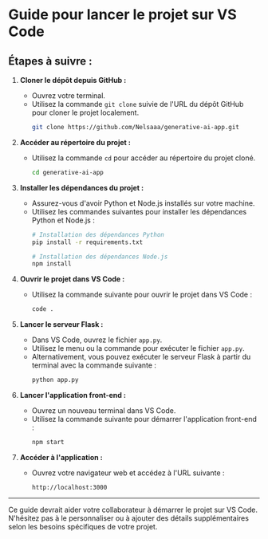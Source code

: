 
# Guide pour lancer le projet sur VS Code

## Étapes à suivre :

1. **Cloner le dépôt depuis GitHub :**
   - Ouvrez votre terminal.
   - Utilisez la commande `git clone` suivie de l'URL du dépôt GitHub pour cloner le projet localement.
     ```sh
     git clone https://github.com/Nelsaaa/generative-ai-app.git
     ```

2. **Accéder au répertoire du projet :**
   - Utilisez la commande `cd` pour accéder au répertoire du projet cloné.
     ```sh
     cd generative-ai-app
     ```

3. **Installer les dépendances du projet :**
   - Assurez-vous d'avoir Python et Node.js installés sur votre machine.
   - Utilisez les commandes suivantes pour installer les dépendances Python et Node.js :
     ```sh
     # Installation des dépendances Python
     pip install -r requirements.txt

     # Installation des dépendances Node.js
     npm install
     ```

4. **Ouvrir le projet dans VS Code :**
   - Utilisez la commande suivante pour ouvrir le projet dans VS Code :
     ```sh
     code .
     ```

5. **Lancer le serveur Flask :**
   - Dans VS Code, ouvrez le fichier `app.py`.
   - Utilisez le menu ou la commande pour exécuter le fichier `app.py`.
   - Alternativement, vous pouvez exécuter le serveur Flask à partir du terminal avec la commande suivante :
     ```sh
     python app.py
     ```

6. **Lancer l'application front-end :**
   - Ouvrez un nouveau terminal dans VS Code.
   - Utilisez la commande suivante pour démarrer l'application front-end :
     ```sh
     npm start
     ```

7. **Accéder à l'application :**
   - Ouvrez votre navigateur web et accédez à l'URL suivante :
     ```
     http://localhost:3000
     ```

---

Ce guide devrait aider votre collaborateur à démarrer le projet sur VS Code. N'hésitez pas à le personnaliser ou à ajouter des détails supplémentaires selon les besoins spécifiques de votre projet.